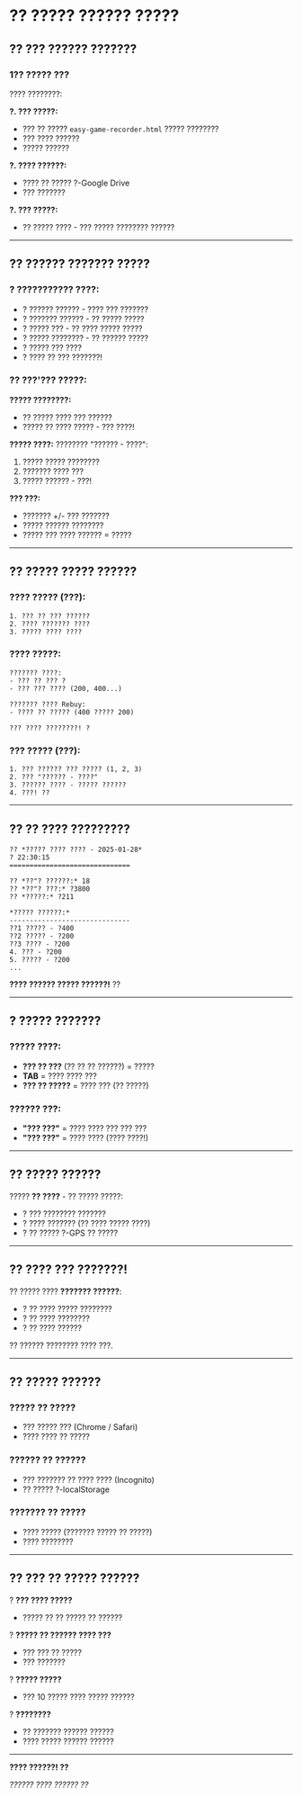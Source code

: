 # ?? ????? ?????? ?????

## ?? ??? ?????? ???????

### 1?? ????? ???
???? ????????:

**?. ??? ?????:**
- ??? ?? ????? `easy-game-recorder.html` ????? ????????
- ??? ???? ??????
- ????? ??????

**?. ???? ??????:**
- ???? ?? ????? ?-Google Drive
- ??? ???????

**?. ??? ?????:**
- ?? ????? ???? - ??? ????? ???????? ??????

---

## ?? ?????? ??????? ?????

### ? **??????????? ????:**
- ? ?????? ?????? - ???? ??? ???????
- ? ??????? ?????? - ?? ????? ?????
- ? ????? ??? - ?? ???? ????? ?????
- ? ????? ???????? - ?? ?????? ?????
- ? ????? ??? ????
- ? ???? ?? ??? ???????!

### ?? **???'??? ?????:**

**????? ????????:**
- ?? ????? ???? ??? ??????
- ????? ?? ???? ????? - ??? ????!

**????? ????:**
???????? "?????? - ????":
1. ????? ????? ????????
2. ??????? ???? ???
3. ????? ?????? - ???!

**??? ???:**
- ??????? +/- ??? ???????
- ????? ?????? ????????
- ????? ??? ???? ?????? = ?????

---

## ?? ????? ????? ??????

### **???? ????? (???):**
```
1. ??? ?? ??? ??????
2. ???? ??????? ????
3. ????? ???? ????
```

### **???? ?????:**
```
??????? ????:
- ??? ?? ??? ?
- ??? ??? ???? (200, 400...)

??????? ???? Rebuy:
- ???? ?? ????? (400 ????? 200)

??? ???? ????????! ?
```

### **??? ????? (???):**
```
1. ??? ?????? ??? ????? (1, 2, 3)
2. ??? "?????? - ????"
3. ?????? ???? - ????? ??????
4. ???! ??
```

---

## ?? ?? ???? ?????????

```
?? *????? ???? ???? - 2025-01-28*
? 22:30:15
==============================

?? *??"? ??????:* 18
?? *??"? ???:* ?3800
?? *?????:* ?211

*????? ??????:*
------------------------------
??1 ????? - ?400
??2 ????? - ?200
??3 ???? - ?200
4. ??? - ?200
5. ????? - ?200
...
```

**???? ?????? ????? ??????!** ??

---

## ? ????? ???????

### **????? ????:**
- **??? ?? ???** (?? ?? ?? ??????) = ?????
- **TAB** = ???? ???? ???
- **??? ?? ?????** = ???? ??? (?? ?????)

### **?????? ???:**
- **"??? ???"** = ???? ???? ??? ??? ???
- **"??? ???"** = ???? ???? (???? ????!)

---

## ?? ????? ??????

????? **?? ????** - ?? ????? ?????:
- ? ??? ???????? ???????
- ? ???? ??????? (?? ???? ????? ????)
- ? ?? ????? ?-GPS ?? ?????

---

## ?? ???? ??? ???????!

?? ????? ???? **??????? ??????**:
- ? ?? ???? ????? ????????
- ? ?? ???? ????????
- ? ?? ???? ??????

?? ?????? ???????? ???? ???.

---

## ?? ????? ??????

### **????? ?? ?????**
- ??? ????? ??? (Chrome / Safari)
- ???? ???? ?? ?????

### **?????? ?? ??????**
- ??? ??????? ?? ???? ???? (Incognito)
- ?? ????? ?-localStorage

### **??????? ?? ?????**
- ???? ????? (??????? ????? ?? ?????)
- ???? ????????

---

## ?? ??? ?? ????? ??????

? **??? ???? ?????**
- ????? ?? ?? ????? ?? ??????

? **????? ?? ?????? ???? ???**
- ??? ??? ?? ?????
- ??? ???????

? **????? ?????**
- ??? 10 ????? ???? ????? ??????

? **????????**
- ?? ??????? ?????? ??????
- ???? ????? ?????? ??????

---

**???? ??????! ??**

*?????? ???? ?????? ??*
